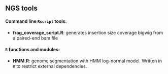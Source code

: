 ## NGS tools
 

#### Command line `Rscript` tools:
  - **frag_coverage_script.R**: generates insertion size coverage bigwig from a paired-end bam file


  
#### `R` functions and modules:
  - **HMM.R**: genome segmentation with HMM log-normal model. Written in `R` to restrict external dependencies.
